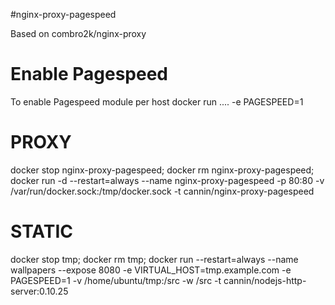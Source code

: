 #nginx-proxy-pagespeed

Based on combro2k/nginx-proxy

# Enable Pagespeed
To enable Pagespeed module per host
docker run .... -e PAGESPEED=1

# PROXY
docker stop nginx-proxy-pagespeed; docker rm nginx-proxy-pagespeed; docker run -d --restart=always --name nginx-proxy-pagespeed -p 80:80 -v /var/run/docker.sock:/tmp/docker.sock -t cannin/nginx-proxy-pagespeed

# STATIC
docker stop tmp; docker rm tmp; docker run --restart=always --name wallpapers --expose 8080 -e VIRTUAL_HOST=tmp.example.com -e PAGESPEED=1 -v /home/ubuntu/tmp:/src -w /src -t cannin/nodejs-http-server:0.10.25
